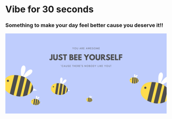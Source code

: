 # Vibe for 30 seconds

### Something to make your day feel better cause you deserve it!!

![motevetion](public/twitter_card.png)